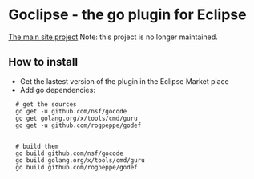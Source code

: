 # Goclipse - the go plugin for Eclipse

[The main site project](https://github.com/GoClipse/goclipse)
Note: this project is no longer maintained.

## How to install

- Get the lastest version of the plugin in the Eclipse Market place
- Add go dependencies:

``` 
  # get the sources 
  go get -u github.com/nsf/gocode
  go get golang.org/x/tools/cmd/guru
  go get -u github.com/rogpeppe/godef
  
  
  # build them 
  go build github.com/nsf/gocode
  go build golang.org/x/tools/cmd/guru
  go build github.com/rogpeppe/godef 

``` 